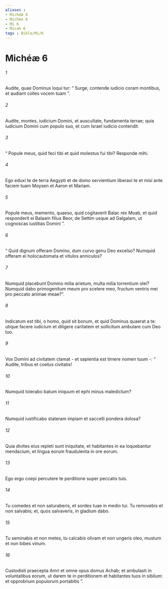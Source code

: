 ```yaml
---
aliases : 
- Michéæ 6
- Michée 6
- Mi 6
- Micah 6
tags : Bible/Mi/6
---
```


# Michéæ 6

###### 1
Audite, quae Dominus loqui tur: “ Surge, contende iudicio coram montibus, et audiant colles vocem tuam ”.
###### 2
Audite, montes, iudicium Domini, et auscultate, fundamenta terrae; quia iudicium Domini cum populo suo, et cum Israel iudicio contendit.
###### 3
“ Popule meus, quid feci tibi et quid molestus fui tibi? Responde mihi.
###### 4
Ego eduxi te de terra Aegypti et de domo servientium liberavi te et misi ante faciem tuam Moysen et Aaron et Mariam.
###### 5
Popule meus, memento, quaeso, quid cogitaverit Balac rex Moab, et quid responderit ei Balaam filius Beor, de Settim usque ad Galgalam, ut cognoscas iustitias Domini ”.
###### 6
“ Quid dignum offeram Domino, dum curvo genu Deo excelso? Numquid offeram ei holocautomata et vitulos anniculos?
###### 7
Numquid placebunt Domino milia arietum, multa milia torrentium olei? Numquid dabo primogenitum meum pro scelere meo, fructum ventris mei pro peccato animae meae?”.
###### 8
Indicatum est tibi, o homo, quid sit bonum, et quid Dominus quaerat a te: utique facere iudicium et diligere caritatem et sollicitum ambulare cum Deo tuo.
###### 9
Vox Domini ad civitatem clamat - et sapientia est timere nomen tuum -: “ Audite, tribus et coetus civitatis!
###### 10
Numquid tolerabo batum iniquum et ephi minus maledictum?
###### 11
Numquid iustificabo stateram impiam et saccelli pondera dolosa?
###### 12
Quia divites eius repleti sunt iniquitate, et habitantes in ea loquebantur mendacium, et lingua eorum fraudulenta in ore eorum.
###### 13
Ego ergo coepi percutere te perditione super peccatis tuis.
###### 14
Tu comedes et non saturaberis, et sordes tuae in medio tui. Tu removebis et non salvabis; et, quos salvaveris, in gladium dabo. 
###### 15
Tu seminabis et non metes, tu calcabis olivam et non ungeris oleo, mustum et non bibes vinum.
###### 16
Custodisti praecepta Amri et omne opus domus Achab; et ambulasti in voluntatibus eorum, ut darem te in perditionem et habitantes tuos in sibilum: et opprobrium populorum portabitis ”.

